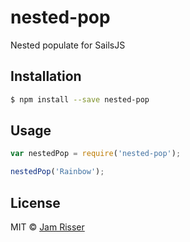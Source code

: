 # nested-pop
Nested populate for SailsJS

## Installation

```sh
$ npm install --save nested-pop
```

## Usage

```js
var nestedPop = require('nested-pop');

nestedPop('Rainbow');
```
## License

MIT © [Jam Risser](http://jam.jamrizzi.com)

[npm-url]: https://npmjs.org/package/nested-pop
